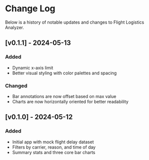 # Change Log

Below is a history of notable updates and changes to Flight Logistics Analyzer.

## [v0.1.1] - 2024-05-13
### Added
- Dynamic x-axis limit
- Better visual styling with color palettes and spacing

### Changed
- Bar annotations are now offset based on max value
- Charts are now horizontally oriented for better readability

## [v0.1.0] - 2024-05-12
### Added
- Initial app with mock flight delay dataset
- Filters by carrier, reason, and time of day
- Summary stats and three core bar charts